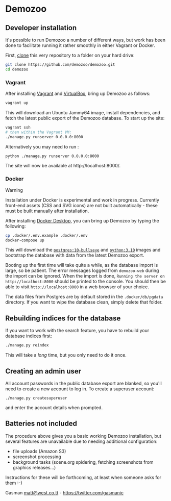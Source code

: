 # Demozoo

## Developer installation

It's possible to run Demozoo a number of different ways, but work has been done to facilitate running it rather smoothly in either Vagrant or Docker.

First, [clone](https://docs.github.com/en/github/creating-cloning-and-archiving-repositories/cloning-a-repository) this very repository to a folder on your hard drive:

```bash
git clone https://github.com/demozoo/demozoo.git
cd demozoo
```

### Vagrant

After installing [Vagrant](https://www.vagrantup.com/) and [VirtualBox](https://www.virtualbox.org/), bring up Demozoo as follows:

```bash
vagrant up
```

This will download an Ubuntu Jammy64 image, install dependencies, and fetch the latest public export of the Demozoo database. To start up the site:

```bash
vagrant ssh
# then within the Vagrant VM:
./manage.py runserver 0.0.0.0:8000
```

Alternatively you may need to run :

```bash
python ./manage.py runserver 0.0.0.0:8000
```
    
The site will now be available at http://localhost:8000/.

### Docker

> [!WARNING]
> Installation under Docker is experimental and work in progress.
> Currently front-end assets (CSS and SVG icons) are not built automatically -
> these must be built manually after installation.

After installing [Docker Desktop](https://www.docker.com/products/docker-desktop), you can bring up Demozoo by typing the following:

```bash
cp .docker/.env.example .docker/.env
docker-compose up
```

This will download the [`postgres:10-bullseye`](https://hub.docker.com/layers/library/postgres/10-bullseye/images/sha256-597b873ddd348f68dc0633ff13e6cb02f9006c190267d781c25f2f31df1d4dc2) and [`python:3.10`](https://hub.docker.com/layers/library/python/3.10/images/sha256-1c26c25390307b64e8ff73e7edf34b4fbeac59d41da41c08da28dc316a721899?context=explore) images and bootstrap the database with data from the latest Demozoo export.

Booting up the first time will take quite a while, as the database import is large, so be patient. The error messages logged from `demozoo-web` during the import can be ignored. When the import is done, `Running the server on http://localhost:8000` should be printed to the console. You should then be able to visit `http://localhost:8000` in a web browser of your choice.

The data files from Postgres are by default stored in the `.docker/db/pgdata` directory. If you want to wipe the database clean, simply delete that folder.

## Rebuilding indices for the database

If you want to work with the search feature, you have to rebuild your database indices first:

```bash
./manage.py reindex
```

This will take a *long* time, but you only need to do it once.

## Creating an admin user

All account passwords in the public database export are blanked, so you'll need to create a new account to log in. To create a superuser account:

```shell
./manage.py createsuperuser
```

and enter the account details when prompted.

## Batteries not included

The procedure above gives you a basic working Demozoo installation, but several features are unavailable due to needing additional configuration:

* file uploads (Amazon S3)
* screenshot processing
* background tasks (scene.org spidering, fetching screenshots from graphics releases...)

Instructions for these will be forthcoming, at least when someone asks for them :-)

Gasman <matt@west.co.tt> - https://twitter.com/gasmanic
